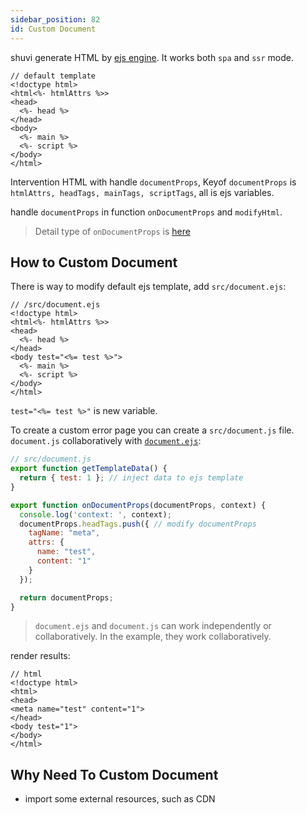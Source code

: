 ```yaml
---
sidebar_position: 82
id: Custom Document
---
```


shuvi generate HTML by [ejs engine](https://ejs.co/). It works both `spa` and `ssr` mode.

```template
// default template
<!doctype html>
<html<%- htmlAttrs %>>
<head>
  <%- head %>
</head>
<body>
  <%- main %>
  <%- script %>
</body>
</html>
```

Intervention HTML with handle `documentProps`, Keyof `documentProps` is `htmlAttrs, headTags, mainTags, scriptTags`, all is ejs variables.

handle `documentProps` in function `onDocumentProps` and `modifyHtml`.

> Detail type of `onDocumentProps` is [here](../api/runtime/interfaces/RuntimeServer.IDocumentModule.md#ondocumentprops)

## How to Custom Document

There is way to modify default ejs template, add `src/document.ejs`:

```template
// /src/document.ejs
<!doctype html>
<html<%- htmlAttrs %>>
<head>
  <%- head %>
</head>
<body test="<%= test %>">
  <%- main %>
  <%- script %>
</body>
</html>
```

`test="<%= test %>"` is new variable.

To create a custom error page you can create a `src/document.js` file.
`document.js` collaboratively with [`document.ejs`](#how-to-custom-document):
```javascript
// src/document.js
export function getTemplateData() {
  return { test: 1 }; // inject data to ejs template
}

export function onDocumentProps(documentProps, context) {
  console.log('context: ', context);
  documentProps.headTags.push({ // modify documentProps 
    tagName: "meta",
    attrs: {
      name: "test",
      content: "1"
    }
  });

  return documentProps;
}
```

> `document.ejs` and `document.js` can work independently or collaboratively. In the example, they work collaboratively.

render results:

```template
// html
<!doctype html>
<html>
<head>
<meta name="test" content="1">    
</head>
<body test="1">
</body>
</html>
```

## Why Need To Custom Document

  - import some external resources, such as CDN